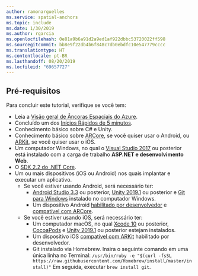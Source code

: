 ```yaml
---
author: ramonarguelles
ms.service: spatial-anchors
ms.topic: include
ms.date: 1/30/2019
ms.author: rgarcia
ms.openlocfilehash: 0e81a9b6a91d2a9ed1af922dbbc53720022ff598
ms.sourcegitcommit: bb8e9f22db4b6f848c7db0ebdfc10e547779cccc
ms.translationtype: HT
ms.contentlocale: pt-BR
ms.lasthandoff: 08/20/2019
ms.locfileid: "69657727"
---
```

## <a name="prerequisites"></a>Pré-requisitos

Para concluir este tutorial, verifique se você tem:

* Leia a [Visão geral de Âncoras Espaciais do Azure](../articles/spatial-anchors/overview.md).
* Concluído um dos [Inícios Rápidos de 5 minutos](../articles/spatial-anchors/index.yml).
* Conhecimento básico sobre C# e Unity.
* Conhecimento básico sobre <a href="https://developers.google.com/ar/discover/" target="_blank">ARCore</a>, se você quiser usar o Android, ou <a href="https://developer.apple.com/arkit/" target="_blank">ARKit</a>, se você quiser usar o iOS.
* Um computador Windows, no qual o <a href="https://www.visualstudio.com/downloads/" target="_blank">Visual Studio 2017</a> ou posterior está instalado com a carga de trabalho **ASP.NET e desenvolvimento Web**.
* O [SDK 2.2 do .NET Core](https://dotnet.microsoft.com/download).
* Um ou mais dispositivos (iOS ou Android) nos quais implantar e executar um aplicativo.
  * Se você estiver usando Android, será necessário ter:
    * <a href="https://developer.android.com/studio/" target="_blank">Android Studio 3.3</a> ou posterior, <a href="https://unity3d.com/get-unity/download" target="_blank">Unity 2019.1</a> ou posterior e <a href="https://git-scm.com/download/win" target="_blank">Git para Windows</a> instalado no computador Windows.
    * Um dispositivo Android <a href="https://developer.android.com/studio/debug/dev-options" target="_blank">habilitado por desenvolvedor</a> e <a href="https://developers.google.com/ar/discover/supported-devices" target="_blank">compatível com ARCore</a>.
  * Se você estiver usando iOS, será necessário ter:
    * Um computador macOS, no qual <a href="https://geo.itunes.apple.com/us/app/xcode/id497799835?mt=12" target="_blank">Xcode 10</a> ou posterior, <a href="https://cocoapods.org" target="_blank">CocoaPods</a> e <a href="https://unity3d.com/get-unity/download" target="_blank">Unity 2019.1</a> ou posterior estejam instalados.
    * Um dispositivo iOS <a href="https://developer.apple.com/documentation/arkit/verifying_device_support_and_user_permission" target="_blank">compatível com ARKit</a> habilitado por desenvolvedor.
    * Git instalado via Homebrew. Insira o seguinte comando em uma única linha no Terminal: `/usr/bin/ruby -e "$(curl -fsSL https://raw.githubusercontent.com/Homebrew/install/master/install)"` Em seguida, executar `brew install git`.


